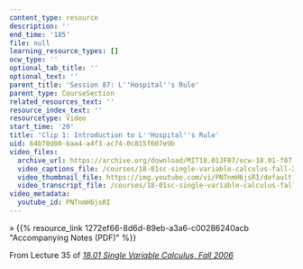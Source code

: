 ```yaml
---
content_type: resource
description: ''
end_time: '185'
file: null
learning_resource_types: []
ocw_type: ''
optional_tab_title: ''
optional_text: ''
parent_title: 'Session 87: L''Hospital''s Rule'
parent_type: CourseSection
related_resources_text: ''
resource_index_text: ''
resourcetype: Video
start_time: '20'
title: 'Clip 1: Introduction to L''Hospital''s Rule'
uid: 64b70d00-baa4-a4f3-ac74-0c815f607e9b
video_files:
  archive_url: https://archive.org/download/MIT18.01JF07/ocw-18.01-f07-lec35_300k.mp4
  video_captions_file: /courses/18-01sc-single-variable-calculus-fall-2010/e0e7b98d2f1d57139669071cb3ccb18d_PNTnmH6jsRI.vtt
  video_thumbnail_file: https://img.youtube.com/vi/PNTnmH6jsRI/default.jpg
  video_transcript_file: /courses/18-01sc-single-variable-calculus-fall-2010/d0336184bc03d71cb0c9c94bcdbd36f5_PNTnmH6jsRI.pdf
video_metadata:
  youtube_id: PNTnmH6jsRI
---
```


» {{% resource_link 1272ef66-8d6d-89eb-a3a6-c00286240acb "Accompanying Notes (PDF)" %}}

From Lecture 35 of [_18.01 Single Variable Calculus, Fall 2006_](/courses/18-01-single-variable-calculus-fall-2006/video_galleries/video-lectures)



